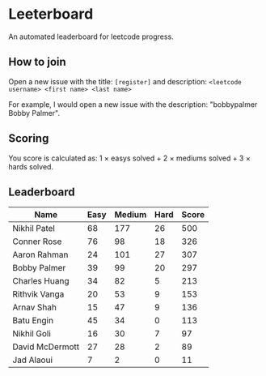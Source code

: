 # Leeterboard

An automated leaderboard for leetcode progress.

## How to join

Open a new issue with the title: `[register]` and description:
`<leetcode username> <first name> <last name>`

For example, I would open a new issue with the description: "bobbypalmer Bobby Palmer".

## Scoring

You score is calculated as:
1 $\times$ easys solved + 2 $\times$ mediums solved + 3 $\times$ hards solved.

## Leaderboard
| Name | Easy | Medium | Hard | Score |
| --- | --- | --- | --- | --- |
| Nikhil Patel | 68 | 177 | 26 | 500 |
| Conner Rose | 76 | 98 | 18 | 326 |
| Aaron Rahman | 24 | 101 | 27 | 307 |
| Bobby Palmer | 39 | 99 | 20 | 297 |
| Charles Huang | 34 | 82 | 5 | 213 |
| Rithvik Vanga | 20 | 53 | 9 | 153 |
| Arnav Shah | 15 | 47 | 9 | 136 |
| Batu Engin | 45 | 34 | 0 | 113 |
| Nikhil Goli | 16 | 30 | 7 | 97 |
| David McDermott | 27 | 28 | 2 | 89 |
| Jad Alaoui | 7 | 2 | 0 | 11 |
